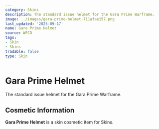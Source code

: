 ```yaml
---
category: Skins
description: The standard issue helmet for the Gara Prime Warframe.
image: ../images/gara-prime-helmet-711afae157.png
last_updated: '2025-09-17'
name: Gara Prime Helmet
source: WFCD
tags:
- Skin
- Skins
tradable: false
type: Skin
---
```


# Gara Prime Helmet

The standard issue helmet for the Gara Prime Warframe.

## Cosmetic Information

**Gara Prime Helmet** is a skin cosmetic item for Skins.

